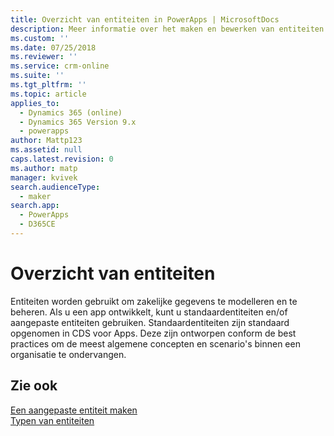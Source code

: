 ```yaml
---
title: Overzicht van entiteiten in PowerApps | MicrosoftDocs
description: Meer informatie over het maken en bewerken van entiteiten met de PowerApps-portal
ms.custom: ''
ms.date: 07/25/2018
ms.reviewer: ''
ms.service: crm-online
ms.suite: ''
ms.tgt_pltfrm: ''
ms.topic: article
applies_to:
  - Dynamics 365 (online)
  - Dynamics 365 Version 9.x
  - powerapps
author: Mattp123
ms.assetid: null
caps.latest.revision: 0
ms.author: matp
manager: kvivek
search.audienceType:
  - maker
search.app:
  - PowerApps
  - D365CE
---
```


# <a name="entity-overview"></a>Overzicht van entiteiten

Entiteiten worden gebruikt om zakelijke gegevens te modelleren en te beheren. Als u een app ontwikkelt, kunt u standaardentiteiten en/of aangepaste entiteiten gebruiken. Standaardentiteiten zijn standaard opgenomen in CDS voor Apps. Deze zijn ontworpen conform de best practices om de meest algemene concepten en scenario's binnen een organisatie te ondervangen.

## <a name="see-also"></a>Zie ook
[Een aangepaste entiteit maken](data-platform-create-entity.md) <br/>
[Typen van entiteiten](types-of-entities.md)

